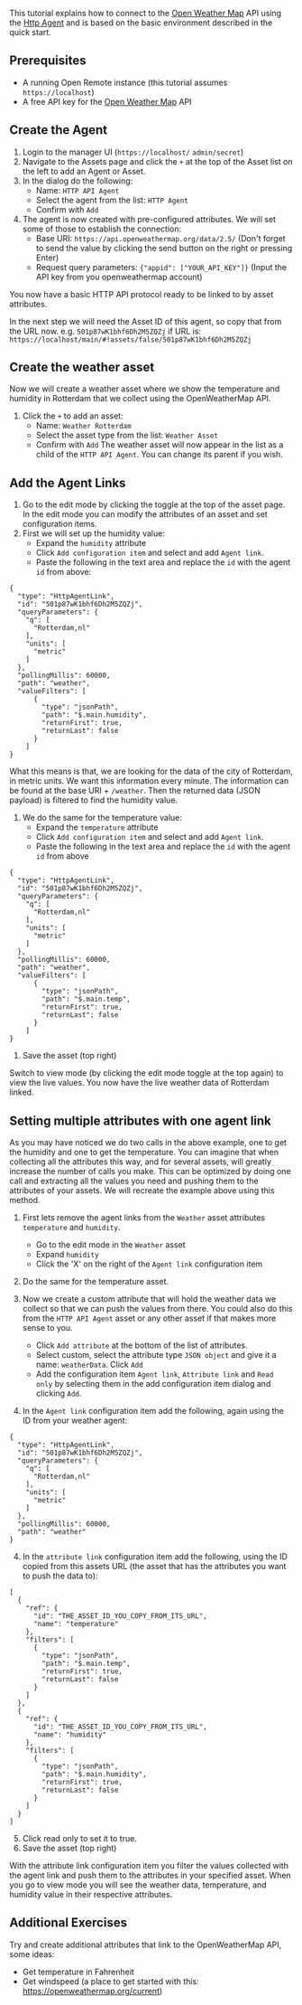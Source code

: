 This tutorial explains how to connect to the [Open Weather Map](https://openweathermap.org/) API using the [Http Agent](./User-Guide%3A-HTTP-Agent) and is based on the basic environment described in the quick start. 

## Prerequisites

* A running Open Remote instance (this tutorial assumes `https://localhost`)
* A free API key for the [Open Weather Map](https://openweathermap.org/) API

## Create the Agent
1. Login to the manager UI (`https://localhost/` `admin/secret`)
1. Navigate to the Assets page and click the `+` at the top of the Asset list on the left to add an Agent or Asset.
1. In the dialog do the following:
   * Name: `HTTP API Agent`
   * Select the agent from the list: `HTTP Agent`
   * Confirm with `Add`
1. The agent is now created with pre-configured attributes. We will set some of those to establish the connection:
   * Base URI: `https://api.openweathermap.org/data/2.5/` (Don't forget to send the value by clicking the send button on the right or pressing Enter)
   * Request query parameters: `{"appid": ["YOUR_API_KEY"]}` (Input the API key from you openweathermap account)

You now have a basic HTTP API protocol ready to be linked to by asset attributes. 

In the next step we will need the Asset ID of this agent, so copy that from the URL now. e.g. `501p87wK1bhf6Dh2M5ZQZj` if URL is: `https://localhost/main/#!assets/false/501p87wK1bhf6Dh2M5ZQZj`

## Create the weather asset
Now we will create a weather asset where we show the temperature and humidity in Rotterdam that we collect using the OpenWeatherMap API.
1. Click the `+` to add an asset:
   * Name: `Weather Rotterdam`
   * Select the asset type from the list: `Weather Asset`
   * Confirm with `Add`
The weather asset will now appear in the list as a child of the `HTTP API Agent`. You can change its parent if you wish.

## Add the Agent Links
1. Go to the edit mode by clicking the toggle at the top of the asset page. In the edit mode you can modify the attributes of an asset and set configuration items.
1. First we will set up the humidity value:
   * Expand the `humidity` attribute
   * Click `Add configuration item` and select and add `Agent link`. 
   * Paste the following in the text area and replace the `id` with the agent `id` from above:
```
{
  "type": "HttpAgentLink",
  "id": "501p87wK1bhf6Dh2M5ZQZj",
  "queryParameters": {
    "q": [
      "Rotterdam,nl"
    ],
    "units": [
      "metric"
    ]
  },
  "pollingMillis": 60000,
  "path": "weather",
  "valueFilters": [
      {
        "type": "jsonPath",
        "path": "$.main.humidity",
        "returnFirst": true,
        "returnLast": false
      }
    ]
}
```

What this means is that, we are looking for the data of the city of Rotterdam, in metric units. We want this information every minute. The information can be found at the base URI + `/weather`. Then the returned data (JSON payload) is filtered to find the humidity value.

1. We do the same for the temperature value:
   * Expand the `temperature` attribute
   * Click `Add configuration item` and select and add `Agent link`. 
   * Paste the following in the text area and replace the `id` with the agent `id` from above
```
{
  "type": "HttpAgentLink",
  "id": "501p87wK1bhf6Dh2M5ZQZj",
  "queryParameters": {
    "q": [
      "Rotterdam,nl"
    ],
    "units": [
      "metric"
    ]
  },
  "pollingMillis": 60000,
  "path": "weather",
  "valueFilters": [
      {
        "type": "jsonPath",
        "path": "$.main.temp",
        "returnFirst": true,
        "returnLast": false
      }
    ]
}
```
1. Save the asset (top right)

Switch to view mode (by clicking the edit mode toggle at the top again) to view the live values. You now have the live weather data of Rotterdam linked.

## Setting multiple attributes with one agent link

As you may have noticed we do two calls in the above example, one to get the humidity and one to get the temperature. You can imagine that when collecting all the attributes this way, and for several assets, will greatly increase the number of calls you make. This can be optimized by doing one call and extracting all the values you need and pushing them to the attributes of your assets. We will recreate the example above using this method.

1. First lets remove the agent links from the `Weather` asset attributes `temperature` and `humidity`.
   * Go to the edit mode in the `Weather` asset
   * Expand `humidity`
   * Click the 'X' on the right of the `Agent link` configuration item
1. Do the same for the temperature asset.

1. Now we create a custom attribute that will hold the weather data we collect so that we can push the values from there. You could also do this from the `HTTP API Agent` asset or any other asset if that makes more sense to you.
   * Click `Add attribute` at the bottom of the list of attributes.
   * Select custom, select the attribute type `JSON object` and give it a name: `weatherData`. Click `Add`
   * Add the configuration item `Agent link`, `Attribute link` and `Read only` by selecting them in the add configuration item dialog and clicking `Add`.
3. In the `Agent link` configuration item add the following, again using the ID from your weather agent:
```
{
  "type": "HttpAgentLink",
  "id": "501p87wK1bhf6Dh2M5ZQZj",
  "queryParameters": {
    "q": [
      "Rotterdam,nl"
    ],
    "units": [
      "metric"
    ]
  },
  "pollingMillis": 60000,
  "path": "weather"
}
```
4. In the `attribute link` configuration item add the following, using the ID copied from this assets URL (the asset that has the attributes you want to push the data to):
```
[
  {
    "ref": {
      "id": "THE_ASSET_ID_YOU_COPY_FROM_ITS_URL",
      "name": "temperature"
    },
    "filters": [
      {
        "type": "jsonPath",
        "path": "$.main.temp",
        "returnFirst": true,
        "returnLast": false
      }
    ]
  },
  {
    "ref": {
      "id": "THE_ASSET_ID_YOU_COPY_FROM_ITS_URL",
      "name": "humidity"
    },
    "filters": [
      {
        "type": "jsonPath",
        "path": "$.main.humidity",
        "returnFirst": true,
        "returnLast": false
      }
    ]
  }
]
```
5. Click read only to set it to true.
6. Save the asset (top right)

With the attribute link configuration item you filter the values collected with the agent link and push them to the attributes in your specified asset. When you go to view mode you will see the weather data, temperature, and humidity value in their respective attributes.

## Additional Exercises

Try and create additional attributes that link to the OpenWeatherMap API, some ideas:
   * Get temperature in Fahrenheit
   * Get windspeed (a place to get started with this: https://openweathermap.org/current)